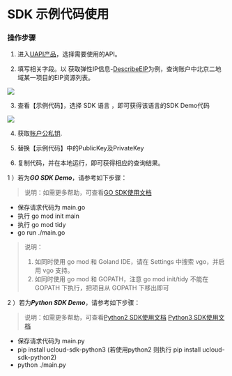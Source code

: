 # SDK 示例代码使用



### 操作步骤

1. 进入[UAPI产品](<https://console.ucloud.cn/uapi/ucloudapi>)，选择需要使用的API。

2. 填写相关字段。以 获取弹性IP信息-[DescribeEIP](<https://console.ucloud.cn/uapi/detail?id=DescribeEIP>)为例，查询账户中北京二地域某一项目的EIP资源列表。

  ![](https://static.ucloud.cn/fbb00d85944945a0b247cdb647bcd2ca.png)

3. 查看【示例代码】，选择 SDK 语言 ，即可获得该语言的SDK Demo代码

  ![](https://static.ucloud.cn/f5a033ee1a1a4be693b7c37d5c4cff6b.png)

4. 获取[账户公私钥](https://console.ucloud.cn/uapi/apikey).

5. 替换【示例代码】中的PublicKey及PrivateKey

6. 复制代码，并在本地运行，即可获得相应的查询结果。

1 ）若为***GO SDK Demo***，请参考如下步骤：

> 说明：如需更多帮助，可查看[GO SDK使用文档](<https://github.com/ucloud/ucloud-sdk-go>)
  
* 保存请求代码为 main.go
* 执行 go mod init main
* 执行 go mod tidy
* go run ./main.go

> 说明：
>
>  1. 如同时使用 go mod 和 Goland IDE，请在 Settings 中搜索 vgo，并启用 vgo 支持。 
>  2. 如同时使用 go mod 和 GOPATH，注意 go mod init/tidy 不能在 GOPATH 下执行，把项目从 GOPATH 下移出即可

2 ）若为***Python SDK Demo***，请参考如下步骤：  

> 说明：如需更多帮助，可查看[Python2 SDK使用文档](<https://ucloud.github.io/ucloud-sdk-python2/>) [Python3 SDK使用文档](<https://ucloud.github.io/ucloud-sdk-python3/>)
  
* 保存请求代码为 main.py
* pip install ucloud-sdk-python3 (若使用python2 则执行 pip install ucloud-sdk-python2)
* python ./main.py

